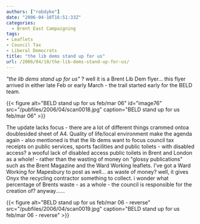 ```yaml
---
authors: ["robdyke"]
date: "2006-04-10T16:51:33Z"
categories:
  - Brent East Campaigning
tags:
- Leaflets
- Council Tax
- Liberal Democrats
title: "the lib dems stand up for us"
url: /2006/04/10/the-lib-dems-stand-up-for-us/
---
```

_"the lib dems stand up for us"_ ? well it is a Brent Lib Dem flyer... this flyer arrived in either late Feb or early March - the trail started early for the BELD team.

{{< figure alt="BELD stand up for us feb/mar 06" id="image76" src="/pubfiles/2006/04/scan0018.jpg" caption="BELD stand up for us feb/mar 06" >}}

The update lacks focus - there are a lot of different things crammed ontoa doublesided sheet of A4. Quality of life/local environment make the agenda again - also mentioned is that the lib dems want to focus council tax receipts on public services, sports facilities and public toliets - with disabled access? a wooful lack of disabled access public toilets in Brent and London as a whole! - rather than the wasting of money on "glossy publications" such as the Brent Magazine and the Ward Working leaflets. I've got a Ward Working for Mapesbury to post as well... as waste of money? well, it gives Onyx the recycling contractor something to collect. i wonder what percentage of Brents waste - as a whole - the council is responsible for the creation of? anyway......

{{< figure alt="BELD stand up for us feb/mar 06 - reverse" src="/pubfiles/2006/04/scan0019.jpg" caption="BELD stand up for us feb/mar 06 - reverse" >}}